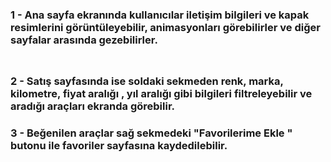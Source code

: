 <img src="kapaksayfası.png" alt="">

### 1 -  Ana sayfa ekranında kullanıcılar iletişim bilgileri ve kapak resimlerini görüntüleyebilir, animasyonları görebilirler ve diğer sayfalar arasında gezebilirler.
###



<img src="salesayfası.png" alt="">

### 2 -  Satış sayfasında ise soldaki sekmeden renk, marka, kilometre, fiyat aralığı , yıl aralığı gibi bilgileri filtreleyebilir ve aradığı araçları ekranda görebilir.

### 3 - Beğenilen araçlar sağ sekmedeki "Favorilerime Ekle " butonu ile favoriler sayfasına kaydedilebilir.

